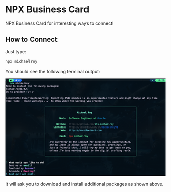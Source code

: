 # NPX Business Card

NPX Business Card for interesting ways to connect!

## How to Connect

Just type:
```bash
npx michaelroy
```

You should see the following terminal output:

![Expected Output](images/terminal-output.png)

It will ask you to download and install additional packages as shown above.
